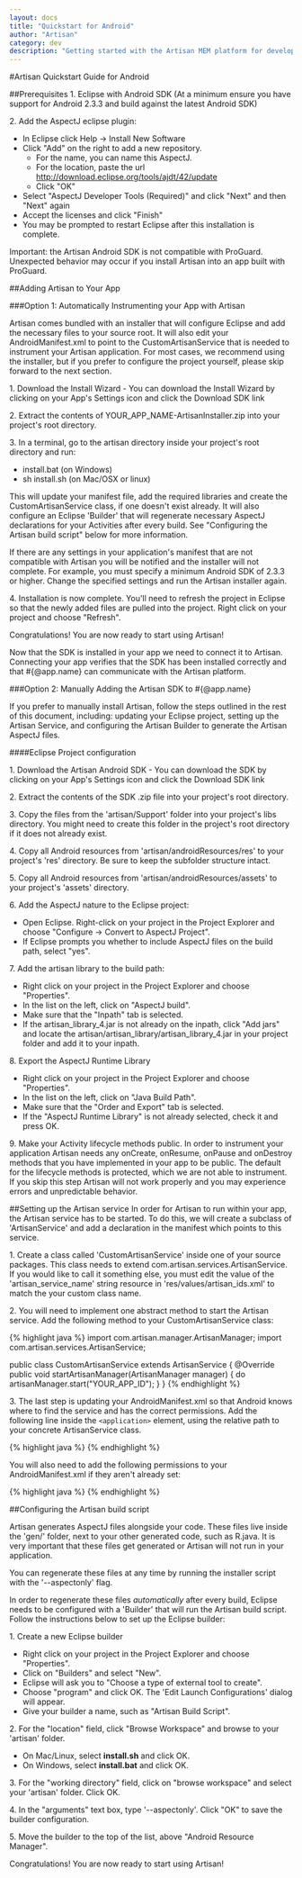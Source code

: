 ```yaml
---
layout: docs
title: "Quickstart for Android"
author: "Artisan"
category: dev
description: "Getting started with the Artisan MEM platform for developers."
---
```

#Artisan Quickstart Guide for Android

##Prerequisites
1\. Eclipse with Android SDK (At a minimum ensure you have support for Android 2.3.3 and build against the latest Android SDK)

2\. Add the AspectJ eclipse plugin:

* In Eclipse click Help -> Install New Software
* Click "Add" on the right to add a new repository.
  * For the name, you can name this AspectJ.
  * For the location, paste the url http://download.eclipse.org/tools/ajdt/42/update
  * Click "OK"
* Select "AspectJ Developer Tools (Required)" and click "Next" and then "Next" again
* Accept the licenses and click "Finish"
* You may be prompted to restart Eclipse after this installation is complete.

<div class="note note-important">
  <p>Important: the Artisan Android SDK is not compatible with ProGuard. Unexpected behavior may occur if you install Artisan into an app built with ProGuard.</p>
</div>

##Adding Artisan to Your App

###Option 1: Automatically Instrumenting your App with Artisan

Artisan comes bundled with an installer that will configure Eclipse and add the necessary files to your source root. It will also edit your AndroidManifest.xml to point to the CustomArtisanService that is needed to instrument your Artisan application. For most cases, we recommend using the installer, but if you prefer to configure the project yourself, please skip forward to the next section.

1\. Download the Install Wizard - You can download the Install Wizard by clicking on your App's Settings icon and click the Download SDK link

2\. Extract the contents of YOUR_APP_NAME-ArtisanInstaller.zip into your project's root directory.

3\. In a terminal, go to the artisan directory inside your project's root directory and run:

* install.bat (on Windows)
* sh install.sh (on Mac/OSX or linux)

This will update your manifest file, add the required libraries and create the CustomArtisanService class, if one doesn't exist already. It will also configure an Eclipse 'Builder' that will regenerate necessary AspectJ declarations for your Activities after every build. See "Configuring the Artisan build script" below for more information.

If there are any settings in your application's manifest that are not compatible with Artisan you will be notified and the installer will not complete. For example, you must specify a minimum Android SDK of 2.3.3 or higher. Change the specified settings and run the Artisan installer again.

4\. Installation is now complete. You'll need to refresh the project in Eclipse so that the newly added files are pulled into the project. Right click on your project and choose "Refresh".

Congratulations! You are now ready to start using Artisan!

Now that the SDK is installed in your app we need to connect it to Artisan. Connecting your app verifies that the SDK has been installed correctly and that #{@app.name} can communicate with the Artisan platform.

###Option 2: Manually Adding the Artisan SDK to #{@app.name}

If you prefer to manually install Artisan, follow the steps outlined in the rest of this document, including: updating your Eclipse project, setting up the Artisan Service, and configuring the Artisan Builder to generate the Artisan AspectJ files.

####Eclipse Project configuration

1\. Download the Artisan Android SDK - You can download the SDK by clicking on your App's Settings icon and click the Download SDK link

2\. Extract the contents of the SDK .zip file into your project's root directory.

3\. Copy the files from the 'artisan/Support' folder into your project's libs directory. You might need to create this folder in the project's root directory if it does not already exist.

4\. Copy all Android resources from 'artisan/androidResources/res' to your project's 'res' directory. Be sure to keep the subfolder structure intact.

5\. Copy all Android resources from 'artisan/androidResources/assets' to your project's 'assets' directory.

6\. Add the AspectJ nature to the Eclipse project:

* Open Eclipse. Right-click on your project in the Project Explorer and choose "Configure -> Convert to AspectJ Project".
* If Eclipse prompts you whether to include AspectJ files on the build path, select "yes".

7\. Add the artisan library to the build path:


* Right click on your project in the Project Explorer and choose "Properties".
* In the list on the left, click on "AspectJ build".
* Make sure that the "Inpath" tab is selected.
* If the artisan_library_4.jar is not already on the inpath, click "Add jars" and locate the artisan/artisan_library/artisan_library_4.jar in your project folder and add it to your inpath.

8\. Export the AspectJ Runtime Library
  
* Right click on your project in the Project Explorer and choose "Properties".
* In the list on the left, click on "Java Build Path".
* Make sure that the "Order and Export" tab is selected.
* If the "AspectJ Runtime Library" is not already selected, check it and press OK.

9\. Make your Activity lifecycle methods public. In order to instrument your application Artisan needs any onCreate, onResume, onPause and onDestroy methods that you have implemented in your app to be public. The default for the lifecycle methods is protected, which we are not able to instrument. If you skip this step Artisan will not work properly and you may experience errors and unpredictable behavior.


##Setting up the Artisan service
In order for Artisan to run within your app, the Artisan service has to be started. To do this, we will create a subclass of 'ArtisanService' and add a declaration in the manifest which points to this service.

1\. Create a class called 'CustomArtisanService' inside one of your source packages. This class needs to extend com.artisan.services.ArtisanService. If you would like to call it something else, you must edit the value of the 'artisan_service_name' string resource in 'res/values/artisan_ids.xml' to match the your custom class name.

2\. You will need to implement one abstract method to start the Artisan service. Add the following method to your CustomArtisanService class:

{% highlight java %}
import com.artisan.manager.ArtisanManager;
import com.artisan.services.ArtisanService;

public class CustomArtisanService extends ArtisanService {
  @Override
  public void startArtisanManager(ArtisanManager manager) { do
    artisanManager.start("YOUR_APP_ID");
  }
}
{% endhighlight %}

3\. The last step is updating your AndroidManifest.xml so that Android knows where to find the service and has the correct permissions. Add the following line inside the `<application>` element, using the relative path to your concrete ArtisanService class.

{% highlight java %}
<service android:name=".path.to.my.CustomArtisanService"/>
{% endhighlight %}

You will also need to add the following permissions to your AndroidManifest.xml if they aren't already set:

{% highlight java %}
<uses-permission android:name="android.permission.READ_PHONE_STATE"/>
<uses-permission android:name="android.permission.GET_TASKS"/>
<uses-permission android:name="android.permission.WRITE_EXTERNAL_STORAGE"/>
<uses-permission android:name="android.permission.INTERNET"/>
<uses-permission android:name="android.permission.ACCESS_NETWORK_STATE"/>
{% endhighlight %}


##Configuring the Artisan build script

Artisan generates AspectJ files alongside your code. These files live inside the 'gen/' folder, next to your other generated code, such as R.java. It is very important that these files get generated or Artisan will not run in your application.

You can regenerate these files at any time by running the installer script with the '--aspectonly' flag.

In order to regenerate these files *automatically* after every build, Eclipse needs to be configured with a 'Builder' that will run the Artisan build script. Follow the instructions below to set up the Eclipse builder:

1\. Create a new Eclipse builder

* Right click on your project in the Project Explorer and choose "Properties".
* Click on "Builders" and select "New".
* Eclipse will ask you to "Choose a type of external tool to create".
* Choose "program" and click OK. The 'Edit Launch Configurations' dialog will appear.
* Give your builder a name, such as "Artisan Build Script".

2\. For the "location" field, click "Browse Workspace" and browse to your 'artisan' folder.

* On Mac/Linux, select **install.sh** and click OK.
* On Windows, select **install.bat** and click OK.

3\. For the "working directory" field, click on "browse workspace" and select your 'artisan' folder. Click OK.

4\. In the "arguments" text box, type '--aspectonly'. Click "OK" to save the builder configuration.

5\. Move the builder to the top of the list, above "Android Resource Manager".

Congratulations! You are now ready to start using Artisan!